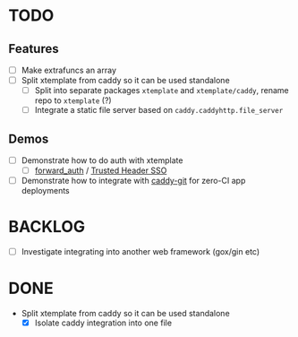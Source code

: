 
# TODO

## Features

- [ ] Make extrafuncs an array
- [ ] Split xtemplate from caddy so it can be used standalone
    - [ ] Split into separate packages `xtemplate` and `xtemplate/caddy`, rename repo to `xtemplate` (?)
    - [ ] Integrate a static file server based on `caddy.caddyhttp.file_server`

## Demos

- [ ] Demonstrate how to do auth with xtemplate
    - [ ] [forward_auth](https://caddyserver.com/docs/caddyfile/directives/forward_auth#forward-auth) / [Trusted Header SSO](https://www.authelia.com/integration/trusted-header-sso/introduction/)
- [ ] Demonstrate how to integrate with [caddy-git](https://github.com/greenpau/caddy-git) for zero-CI app deployments

# BACKLOG

- [ ] Investigate integrating into another web framework (gox/gin etc)

# DONE

- Split xtemplate from caddy so it can be used standalone
    - [x] Isolate caddy integration into one file
